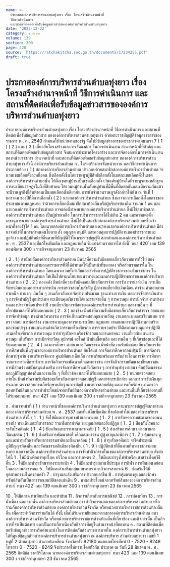 ```yaml
---
name: >-
  ประกาศองค์การบริหารส่วนตำบลทุ่งยาว เรื่อง โครงสร้างอำนาจหน้าที่
  วิธีการดำเนินการ
  และสถานที่ติดต่อเพื่อรับข้อมูลข่าวสารขององค์การบริหารส่วนตำบลทุ่งยาว
date: '2022-12-22'
category: ง พิเศษ
volume: 139
section: 300
page: 420
source: 'https://ratchakitcha.soc.go.th/documents/17234255.pdf'
draft: true
---
```


# ประกาศองค์การบริหารส่วนตำบลทุ่งยาว เรื่อง โครงสร้างอำนาจหน้าที่ วิธีการดำเนินการ และสถานที่ติดต่อเพื่อรับข้อมูลข่าวสารขององค์การบริหารส่วนตำบลทุ่งยาว

ประกาศองค์การบริหารส่วนตําบลทุ่งยาว เรื่อง โครงสร้างอํานาจหน้าที่ วิธีการดําเนินการ และสถานที่ติดต่อเพื่อรับข้อมูลข่าวสาร ขององค์การบริหารส่วนตําบลทุ่งยาว ด้วยพระราชบัญญัติข้อมูลข่าวสารของราชการ พ . ศ . 2540 กําหนดให้หน่วยงานของรัฐ จัดให้มีข้อมูลข่าวสารของราชการตามมาตรา 7 ( 1 ) ( 2 ) และ ( 3 ) เกี่ยวกับโครงสร้างและการจัดองค์กร ในการดําเนินงาน อํานาจหน้าที่ที่สําคัญ และสถานที่ติดต่อเพื่อขอรับข้อมูลข่าวสาร จึงสมควรประกาศโครงสร้าง และการจัดองค์กรในการดําเนินงานของหน่วยราชการ อํานาจหน้าที่ และสถานที่ติดต่อเพื่อขอรับข้อมูลข่าวสาร ขององค์การบริหารส่วนตําบลทุ่งยาว ดังนี้ องค์การบริหารส่วนตําบล ก . โครงสร้างการจัดหน่วยงาน และวิธีการดําเนินการ ประกอบด้วย ( 1 ) สภาองค์การบริหารส่วนตําบล ประกอบด้วยสมาชิกสภาองค์การบริหารส่วนตําบล จํานวนเขตเลือกตั้งละหนึ่งคน ซึ่งเลือกตั้งขึ้นโดยราษฎรผู้มีสิทธิเลือกตั้งในแต่ละเขตเลือกตั้งในเขต องค์การบริหารส่วนตําบลนั้น ให้ถือเขตหมู่บ้านเป็นเขตเลือกตั้ง เว้นแต่หมู่บ้านใดมีราษฎรตามหลักฐาน การทะเบียนราษฎรไม่ถึงยี่สิบห้าคน ให้รวมหมู่บ้านนั้นกับหมู่บ้านที่มีพื้นที่ติดต่อกันและเมื่อรวมกันแล้ว จะมีราษฎรถึงยี่สิบห้าคนเป็นเขตเลือกตั้งเดียวกัน การนับจํานวนราษฎรดังกล่าวให้นับ ณ วันที่ 1 มกราคม ของปีที่มีการเลือกตั้ง ( 2 ) นายกองค์การบริหารส่วนตําบล ซึ่งมาจากการเลือกตั้งโดยตรงของประชาชนตามกฎหมาย ว่าด้วยการเลือกตั้งสมาชิกสภาท้องถิ่นหรือผู้บริหารท้องถิ่น จํานวน 1 คน และนายกองค์การบริหารส่วนตําบล อาจแต่งตั้งรองนายกองค์การบริหารส่วนตําบล ซึ่งมิใช่สมาชิกสภาองค์การบริหารส่วนตําบล เป็นผู้ช่วยเหลือ ในการบริหารราชการได้ไม่เกิน 2 คน และอาจแต่งตั้งเลขานุการนายกองค์การบริหารส่วนตําบล ซึ่งมิได้เป็นสมาชิกสภาองค์การบริหารส่วนตําบลหรือเจ้าหน้าที่ของรัฐได้ 1 คน โดยนายกองค์การบริหารส่วนตําบล และรองนายกองค์การบริหารส่วนตําบล มีอํานาจหน้าที่ในการกําหนดนโยบาย สั่ง อนุญาต อนุมัติ และควบคุมการปฏิบัติงานของข้าราชการและลูกจ้าง และปฏิบัติหน้าที่อื่นตามที่บัญญัติไว้ในพระราชบัญญัติ สภาตําบลและองค์การบริหารส่วนตําบล พ . ศ . 2537 และที่แก้ไขเพิ่มเติม และกฎหมายอื่น ซึ่งแบ่งส่วนราชการได้ ดังนี้ ้ หนา 420 ่ เลม 139 ตอนพิเศษ 300 ง ราชกิจจานุเบกษา 23 ธันวาคม 2565

( 2 . 1 ) สํานักปลัดองค์การบริหารส่วนตําบล มีหน้าที่ความรับผิดชอบเกี่ยวกับราชการทั่วไป ขององค์การบริหารส่วนตําบลและราชการที่มิได้กําหนดให้เป็นหน้าที่ของกอง หรือส่วนราชการใด ในองค์การบริหารส่วนตําบล โดยเฉพาะรวมทั้งกํากับและเร่งรัดการปฏิบัติราชการของส่วนราชการ ในองค์การบริหารส่วนตําบล ให้เป็นไปตามนโยบายแนวทางและแผนการปฏิบัติราชการขององค์การบริหารส่วนตําบล ( 2 . 2 ) กองคลัง มีหน้าที่ความรับผิดชอบเกี่ยวกับการจ่าย การรับ การนําส่งเงิน การเก็บรักษาเงินและเอกสารทางการเงิน การตรวจสอบใบสําคัญ ฎีกางานเกี่ยวกับเงินเดือน ค่าจ้าง ค่าตอบแทน บําเหน็จ บํานาญ เงินอื่น ๆ งานเกี่ยวกับการจัดทํางบประมาณ ฐานะทางการเงิน และการจัดสรรเงินต่าง ๆ การจัดทําบัญชีทุกประเภท ทะเบียนคุมเงินรายได้และรายจ่ายอื่น ๆ การควบคุม การเบิกจ่าย งานทํางบทดลองประจําเดือนประจําปี งานเกี่ยวกับการพัสดุขององค์การบริหารส่วนตําบล และงานอื่น ๆ ที่เกี่ยวข้องและที่ได้รับมอบหมาย ( 2 . 3 ) กองช่าง มีหน้าที่ความรับผิดชอบเกี่ยวกับการสํารวจ ออกแบบการจัดทําข้อมูล ทางด้านวิศวกรรม การจัดเก็บและทดสอบคุณภาพวัสดุ งานออกแบบและเขียนแบบ การตรวจสอบ การก่อสร้าง งานการควบคุมอาคารตามระเบียบ กฎหมาย งานแผนการปฏิบัติงานก่อสร้างและซ่อมบํารุง งานแผนงานด้านวิศวกรรมเครื่องจักรกล การรวบรวมประวัติติดตามควบคุมการปฏิบัติงานเครื่องจักรกล การควบคุม การบํารุงรักษาเครื่องจักรกลและยานพาหนะ งานเกี่ยวกับแผนงาน ควบคุม เก็บรักษา การเบิกจ่ายวัสดุ อุปกรณ์ อะไหล่ น้ํามันเชื้อเพลิง และงานอื่น ๆ ที่เกี่ยวข้องและที่ได้รับมอบหมาย ( 2 . 4 ) กองการศึกษา ศาสนาและวัฒนธรรม มีหน้าที่ความรับผิดชอบเกี่ยวกับการจัด การศึกษาขั้นพื้นฐานขององค์การบริหารส่วนตําบล อันได้แก่ การจัดการศึกษาก่อนปฐมวัย การจัดการศึกษาปฐมวัย งานบริหารจัดการ ศูนย์พัฒนาเด็กเล็ก การเตรียมพร้อมการรับถ่ายโอนการจัดการศึกษาจากกระทรวงศึกษาธิการ การจัดกิจกรรมพัฒนาเด็กและเยาวชน การจัดกิจกรรมพัฒนาอาชีพเยาวชน การมีส่วนร่วมสนับสนุนส่งเสริม การจัดการศึกษาแก่สังกัดต่าง ๆ การทํานุบํารุงศาสนา ศิลปวัฒนธรรมและภูมิปัญญาท้องถิ่นและงานอื่น ๆ ที่เกี่ยวข้อง และที่ได้รับมอบหมาย ( 2 . 5 ) หน่วยตรวจสอบภายใน มีหน้าที่ความรับผิดชอบเกี่ยวกับงานตรวจสอบบัญชี เอกสารการเบิกจ่าย เอกสารการรับเงินทุกประเภท ตรวจสอบการเก็บรักษาหลักฐานการบัญชี งานตรวจสอบพัสดุ และการเก็บรักษา งานตรวจสอบทรัพย์สินและการทําประโยชน์จากทรัพย์สินองค์การบริหารส่วนตําบล และงานอื่นที่เกี่ยวข้องตามที่ได้รับมอบหมาย ้ หนา 421 ่ เลม 139 ตอนพิเศษ 300 ง ราชกิจจานุเบกษา 23 ธันวาคม 2565

ข . อํานาจหน้าที่ ( 1 ) อํานาจหน้าที่ขององค์การบริหารส่วนตําบลทุ่งยาว ตามพระราชบัญญัติสภาตําบล และองค์การบริหารส่วนตําบล พ . ศ . 2537 และที่แก้ไขเพิ่มเติม ที่จะต้องทําในเขตองค์การบริหารส่วนตําบล ดังนี้ ( 1 . 1 ) จัดให้มีและบํารุงทางน้ําและทางบก ( 1 . 2 ) การรักษาความสะอาดของถนน ทางน้ํา ทางเดินและที่สาธารณะ รวมทั้งการกําจัด ขยะมูลฝอยและสิ่งปฏิกูล ( 1 . 3 ) ป้องกันโรคและระงับโรคติดต่อ ( 1 . 4 ) ป้องกันและบรรเทาสาธารณภัย ( 1 . 5 ) ส่งเสริมการศึกษา ศาสนาและวัฒนธรรม ( 1 . 6 ) ส่งเสริมการพัฒนาสตรี เด็กและเยาวชน ผู้สูงอายุและพิการ ( 1 . 7 ) คุ้มครอง ดูแลและบํารุงรักษาทรัพยากรธรรมชาติและสิ่งแวดล้อม ( 1 . 8 ) บํารุงรักษาศิลปะ จารีตประเพณี ภูมิปัญญาท้องถิ่น และวัฒนธรรมอันดีของท้องถิ่น ( 1 . 9 ) ปฏิบัติหน้าที่อื่นตามที่ทางราชการมอบหมาย นอกจากนั้น องค์การบริหารส่วนตําบล อาจจัดทํากิจกรรมในเขตองค์การบริหารส่วนตําบล ดังต่อไปนี้ 1 . ให้มีน้ําเพื่อการอุปโภค บริโภค และการเกษตร 2 . ให้มีและบํารุงไฟฟ้าหรือแสงสว่างโดยวิธีอื่น 3 . ให้มีและบํารุงรักษาทางระบายน้ํา 4 . ให้มีและบํารุงสถานที่ประชุม การกีฬา การพักผ่อนหย่อนใจและสวนสาธารณะ 5 . ให้มีและส่งเสริมกลุ่มเกษตรกร และกิจการสหกรณ์ 6 . ส่งเสริมให้มีอุตสาหกรรมในครอบครัว 7 . บํารุงและส่งเสริมการประกอบอาชีพ 8 . การคุ้มครองดูแลและรักษาทรัพย์สินอันเป็นสาธารณสมบัติของแผ่นดิน 9 . หาผลประโยชน์จากทรัพย์สินขององค์การบริหารส่วนตําบล ้ หนา 422 ่ เลม 139 ตอนพิเศษ 300 ง ราชกิจจานุเบกษา 23 ธันวาคม 2565

10 . ให้มีตลาด ท่าเทียบเรือ และท่าข้าม 11 . กิจการเกี่ยวกับการพาณิชย์ 12 . การท่องเที่ยว 13 . การผังเมือง นอกจากนั้น องค์การบริหารส่วนตําบล อาจทํากิจการนอกเขตองค์การบริหารส่วนตําบล หรือร่วมกับองค์การบริหารส่วนตําบล องค์การบริหารส่วนจังหวัด หรือหน่วยการบริหารราชการส่วนท้องถิ่นอื่น เพื่อกระทํากิจการร่วมกันได้ ทั้งนี้ เมื่อได้รับความยินยอมจากสภาองค์การบริหารส่วนตําบล สภาองค์การบริหาร ส่วนจังหวัด หรือหน่วยการบริหารราชการส่วนท้องถิ่นที่เกี่ยวข้อง และกิจการนั้น เป็นกิจการที่จําเป็นต้องทํา และเป็นการเกี่ยวเนื่องกับกิจการที่อยู่ในอํานาจหน้าที่ของตน ค . สถานที่ติดต่อเพื่อขอรับข้อมูลข่าวสารหรือคําแนะนําในการติดต่อกับส่วนราชการภายใน องค์การบริหารส่วนตําบลทุ่งยาว ได้ที่ศูนย์ข้อมูลข่าวสารองค์การบริหารส่วนตําบลทุ่งยาว ณ องค์การบริหาร ส่วนตําบลทุ่งยาว เลขที่ 1 หมู่ที่ 2 ตําบลทุ่งยาว อําเภอปะเหลียน จังหวัดตรัง 92180 หมายเลขโทรศัพท์ 0 - 7520 - 8248 โทรสาร 0 - 7520 - 8249 จึงประกาศให้ทราบโดยทั่วกัน ประกาศ ณ วันที่ 28 มีนาคม พ . ศ . 2565 กิตติธัช วงศ์สิริโสภณ นายกองค์การบริหารส่วนตําบลทุ่งยาว ้ หนา 423 ่ เลม 139 ตอนพิเศษ 300 ง ราชกิจจานุเบกษา 23 ธันวาคม 2565

